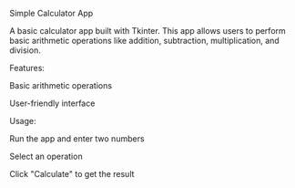 Simple Calculator App

A basic calculator app built with Tkinter. This app allows users to perform basic arithmetic operations like addition, subtraction, multiplication, and division.

Features:

Basic arithmetic operations

User-friendly interface

Usage:

Run the app and enter two numbers

Select an operation

Click "Calculate" to get the result
